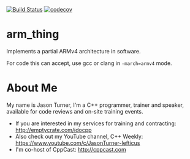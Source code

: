 [![Build Status](https://travis-ci.org/lefticus/arm_thing.svg?branch=master)](https://travis-ci.org/lefticus/arm_thing)
[![codecov](https://codecov.io/gh/lefticus/arm_thing/branch/master/graph/badge.svg)](https://codecov.io/gh/lefticus/arm_thing)


# arm_thing

Implements a partial ARMv4 architecture in software.

For code this can accept, use gcc or clang in `-march=armv4` mode.


# About Me

My name is Jason Turner, I'm a C++ programmer, trainer and speaker, available for code reviews and on-site training events.

 * If you are interested in my services for training and contracting: http://emptycrate.com/idocpp
 * Also check out my YouTube channel, C++ Weekly: https://www.youtube.com/c/JasonTurner-lefticus
 * I'm co-host of CppCast: http://cppcast.com

